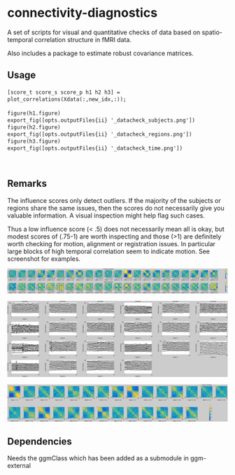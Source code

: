 connectivity-diagnostics
========================

A set of scripts for visual and quantitative checks of data based on spatio-temporal correlation structure in fMRI data.

Also includes a package to estimate robust covariance matrices.

Usage
-----

```
[score_t score_s score_p h1 h2 h3] = plot_correlations(Xdata(:,new_idx,:));

figure(h1.figure)
export_fig([opts.outputFiles{ii} '_datacheck_subjects.png'])
figure(h2.figure)
export_fig([opts.outputFiles{ii} '_datacheck_regions.png'])
figure(h3.figure)
export_fig([opts.outputFiles{ii} '_datacheck_time.png'])



```

Remarks
-------

The influence scores only detect outliers. If the majority of the subjects or regions share the same issues, then the scores do not necessarily give you valuable information. A visual inspection might help flag such cases.

Thus a low influence score (< .5) does not necessarily mean all is okay, but modest scores of (.75-1) are worth inspecting and those (>1) are definitely worth checking for motion, alignment or registration issues. In particular large blocks of high temporal correlation seem to indicate motion. See screenshot for examples.

![Temporal and Spatial Correlations by Subject](screenshot-1.png)

![Stacked Regional Time-series by Subject](screenshot-2.png)

![Group Temporal Correlations by Brain Region](screenshot-3.png)

Dependencies
------------

Needs the ggmClass which has been added as a submodule in ggm-external
